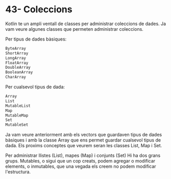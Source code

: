 # 43- Coleccions

Kotlin te un ampli ventall de classes per administrar coleccions de dades. Ja vam veure algunes classes que permeten administrar coleccions. 

Per tipus de dades bàsiques:

```kotlin
ByteArray 
ShortArray
LongArray
FloatArray
DoubleArray
BooleanArray
CharArray
```

Per cualsevol tipus de dada:

```kotlin
Array
List
MutableList
Map
MutableMap
Set
MutableSet
```

Ja vam veure anteriorment amb els vectors que guardaven tipus de dades bàsiques i amb la classe Array que ens permet guardar cualsevol tipus de dada. Els proxims conceptes que veurem seran les classes List, Map i Set.

Per administrar llistes (List), mapes (Map) i conjunts (Set) Hi ha dos grans grups. Mutables, o sigui que un cop creats, podem agregar o modificar elements, o inmutables, que una vegada els creem no podem modificar l'estructura.


